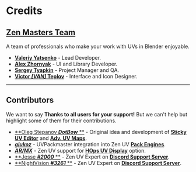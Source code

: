 # Credits


## [**Zen Masters Team**](https://zenmasters.team/)

A team of professionals who make your work with UVs in Blender enjoyable.

- [**Valeriy Yatsenko**](https://github.com/vyworker) - Lead Developer.
- [**Alex Zhornyak**](https://github.com/alexzhornyak) - UI and Library Developer.
- [**Sergey Tyapkin**](https://www.artstation.com/tyapkin) - Project Manager and QA.
- [**Victor ***[VAN]*** Teplov**](https://www.youtube.com/c/%D0%92%D0%B8%D0%BA%D1%82%D0%BE%D1%80%D0%A2%D0%B5%D0%BF%D0%BB%D0%BE%D0%B2) - Interface and Icon Designer.

----

## Contributors

We want to say **Thanks to all users for your support!**
But we can't help but highlight some of them for their contributions.

- [**Oleg Stepanov ***DotBow*** **](https://github.com/DotBow) - Original idea and development of [**Sticky UV Editor**](sticky_uv_editor.md) and [**Adv. UV Maps**](adv_uv-maps.md).
- [***glukoz***](https://blendermarket.com/products/uvpackmaster) - UVPackmaster integration into Zen UV [**Pack Engines**](operators.md#pack-engine).
- [***AR/MX***](https://blendermarket.com/products/hardopsofficial) - Zen UV support for [**HOps UV Display**](preferences.md#display-subpanel) option.
- [**Jesse ***#2000*** **](https://discord.com/invite/wGpFeME) - Zen UV Expert on [**Discord Support Server**](https://discord.com/invite/wGpFeME).
- [**NightVision ***#3261*** **](https://discord.com/invite/wGpFeME) - Zen UV Expert on [**Discord Support Server**](https://discord.com/invite/wGpFeME).